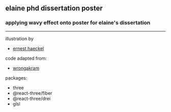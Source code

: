 ## elaine phd dissertation poster

### applying wavy effect onto poster for elaine's dissertation

---

illustration by

- [ernest haeckel](https://commons.wikimedia.org/wiki/Kunstformen_der_Natur)

code adapted from:

- [wrongakram](https://github.com/wrongakram/R3F-Shader)

packages:

- three
- @react-three/fiber
- @react-three/drei
- glsl

